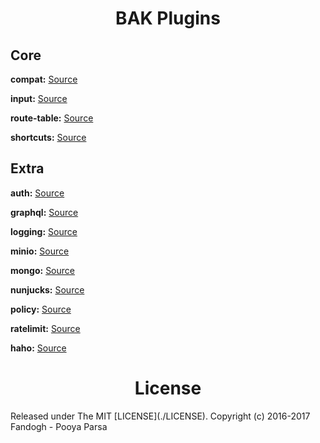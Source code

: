 
<h1 align="center">BAK Plugins</h1>

## Core

**compat:** [Source](./packages/compat)

**input:** [Source](./packages/input)

**route-table:** [Source](./packages/route-table)

**shortcuts:** [Source](./packages/shortcuts)

## Extra

**auth:** [Source](./packages/auth)

**graphql:** [Source](./packages/graphql)

**logging:** [Source](./packages/logging)

**minio:** [Source](./packages/minio)

**mongo:** [Source](./packages/mongo)

**nunjucks:** [Source](./packages/nunjucks)

**policy:** [Source](./packages/policy)

**ratelimit:** [Source](./packages/ratelimit)

**haho:** [Source](./packages/haho)


<h1 align="center">License</h1>
Released under The MIT [LICENSE](./LICENSE).       
Copyright (c) 2016-2017 Fandogh - Pooya Parsa